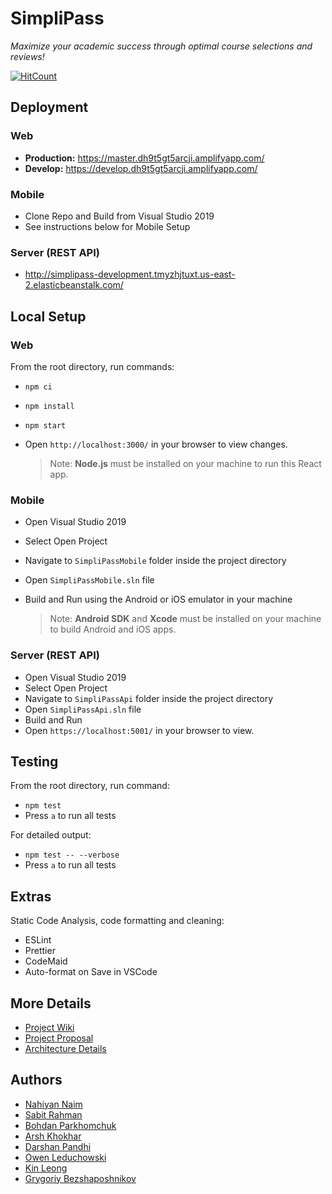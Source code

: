 # SimpliPass

_Maximize your academic success through optimal course selections and reviews!_

[![HitCount](http://hits.dwyl.io/nahiyannaim/https://githubcom/darshanpandhi/SimpliPass.svg)](http://hits.dwyl.io/nahiyannaim/https://githubcom/darshanpandhi/SimpliPass)

## Deployment

### Web

- **Production:** https://master.dh9t5gt5arcji.amplifyapp.com/
- **Develop:** https://develop.dh9t5gt5arcji.amplifyapp.com/

### Mobile

- Clone Repo and Build from Visual Studio 2019
- See instructions below for Mobile Setup

### Server (REST API)

- http://simplipass-development.tmyzhjtuxt.us-east-2.elasticbeanstalk.com/

## Local Setup

### Web

From the root directory, run commands:

- `npm ci`
- `npm install`
- `npm start`
- Open `http://localhost:3000/` in your browser to view changes.

  > Note: **Node.js** must be installed on your machine to run this React app.

### Mobile

- Open Visual Studio 2019
- Select Open Project
- Navigate to `SimpliPassMobile` folder inside the project directory
- Open `SimpliPassMobile.sln` file
- Build and Run using the Android or iOS emulator in your machine

  > Note: **Android SDK** and **Xcode** must be installed on your machine to build Android and iOS apps.

### Server (REST API)

- Open Visual Studio 2019
- Select Open Project
- Navigate to `SimpliPassApi` folder inside the project directory
- Open `SimpliPassApi.sln` file
- Build and Run
- Open `https://localhost:5001/` in your browser to view.

## Testing

From the root directory, run command:

- `npm test`
- Press `a` to run all tests

For detailed output:

- `npm test -- --verbose`
- Press `a` to run all tests

## Extras

Static Code Analysis, code formatting and cleaning:

- ESLint
- Prettier
- CodeMaid
- Auto-format on Save in VSCode

## More Details

- [Project Wiki](https://github.com/darshanpandhi/SimpliPass/wiki)
- [Project Proposal](https://github.com/darshanpandhi/SimpliPass/wiki/Proposal)
- [Architecture Details](https://github.com/darshanpandhi/SimpliPass/wiki/Project-Architecture)

## Authors

- [Nahiyan Naim](https://github.com/nahiyannaim)
- [Sabit Rahman](https://github.com/sabitrahmaan)
- [Bohdan Parkhomchuk](https://github.com/bohdan-p)
- [Arsh Khokhar](https://github.com/arsh-khokhar)
- [Darshan Pandhi](https://github.com/darshanpandhi)
- [Owen Leduchowski](https://github.com/owenleduchowski)
- [Kin Leong](https://github.com/Waiikiin)
- [Grygoriy Bezshaposhnikov](https://github.com/SSmade)
